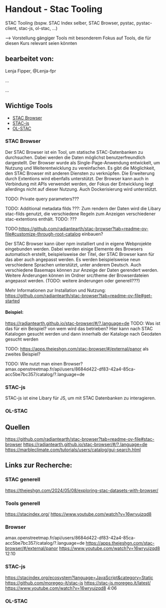 # Handout - Stac Tooling
STAC Tooling (bspw. STAC Index selber, STAC Browser, pystac, pystac-client, stac-js, ol-stac, …)

--> Vorstellung gängiger Tools mit besonderem Fokus auf Tools, die für diesen Kurs relevant seien könnten

## bearbeitet von:
Lenja Fipper, @Lenja-fpr

...

...

## Wichtige Tools
- [STAC Browser](#stac-browser)
- [STAC-js](#stac-js)
- [OL-STAC](#ol-stac)

### STAC Browser
Der STAC Browser ist ein Tool, um statische STAC-Datenbanken zu durchsuchen. Dabei werden die Daten möglichst benutzerfreundlich dargestellt. Der Browser wurde als Single-Page-Anwendung entwickelt, um Nutzung und Weiterentwicklung zu vereinfachen.
Es gibt die Möglichkeit, den STAC Browser mit anderen Diensten zu verknüpfen. Die Erweiterung durch Extentions wird ebenfalls unterstützt. Der Browser kann auch in Verbindung mit APIs verwendet werden, der Fokus der Entwicklung liegt allerdings nicht auf dieser Nutzung. Auch Dockerisierung wird unterstützt.

TODO: Private query parameters???

TODO: Additional metadata filds ???: Zum rendern der Daten wird die Libary stac-filds genutzt, die verschiedene Regeln zum Anzeigen verschiedener stac-extentions enthält. TODO: ??? 

TODO:https://github.com/radiantearth/stac-browser?tab=readme-ov-file#customize-through-root-catalog einbauen?

Der STAC Browser kann über npm installiert und in eigene Webprojekte eingebunden werden. Dabei werden einige Elemente des Browsers automatisch erstellt, beispielsweise der Titel, der STAC Browser kann für das aber auch angepasst werden.
Es werden beispielsweise neun verschiedene Sprachen unterstützt, unter anderem Deutsch. Auch verschiedene Basemaps können zur Anzeige der Daten gerendert werden. Weitere Änderungen können im Ordner src/theme der Browserdateien angepasst werden. (TODO: weitere änderungen oder generell???)

Mehr Informationen zur Installation und Nutzung: https://github.com/radiantearth/stac-browser?tab=readme-ov-file#get-started

#### Beispiel:
https://radiantearth.github.io/stac-browser/#/?.language=de
TODO: Was ist das für ein Beispiel? von wem wird das betrieben?
Hier kann nach STAC Katalogen gesucht werden und dann innerhalb der Kataloge nach Geodaten gesucht werden

TODO: https://apps.thejeshgn.com/stac-browser/#/external/panor als zweites Beispiel?

TODO: WIe nutzt man einen Browser? 
amax.openstreetmap.fr/api/users/8684d422-df83-42a4-85ca-acc5be7bc357/catalog/?.language=de

### STAC-js
STAC-js ist eine Libary für JS, um mit STAC Datenbanken zu interagieren.

### OL-STAC

## Quellen
https://github.com/radiantearth/stac-browser?tab=readme-ov-file#stac-browser
https://radiantearth.github.io/stac-browser/#/?.language=de
https://marbleclimate.com/tutorials/users/catalog/gui-search.html

## Links zur Recherche:

### STAC generell
https://thejeshgn.com/2024/05/08/exploring-stac-datasets-with-browser/

### Tools generell
https://stacindex.org/
https://www.youtube.com/watch?v=16wryujzqd8

### Browser
amax.openstreetmap.fr/api/users/8684d422-df83-42a4-85ca-acc5be7bc357/catalog/?.language=de
https://apps.thejeshgn.com/stac-browser/#/external/panor
https://www.youtube.com/watch?v=16wryujzqd8 12:10

### STAC-js
https://stacindex.org/ecosystem?language=JavaScript&category=Static
https://github.com/moregeo-it/stac-js
https://stac-js.moregeo.it/latest/
https://www.youtube.com/watch?v=16wryujzqd8 4:06

### OL-STAC
